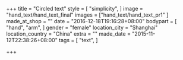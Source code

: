 +++
title = "Circled text"
style = [
  "simplicity",
]
image = "hand_text/hand_text_final"
images = ["hand_text/hand_text_pr1"
]
made_at_shop = ""
date = "2016-12-18T19:16:28+08:00"
bodypart = [
  "hand",
  "arm",
]
gender = "female"
location_city = "Shanghai"
location_country = "China"
extra = ""
made_date = "2015-11-12T22:38:26+08:00"
tags = [
  "text",
]

+++
